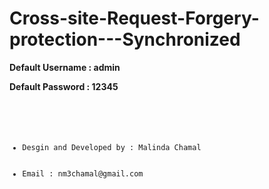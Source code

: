 # Cross-site-Request-Forgery-protection---Synchronized
<p> <b> Default Username : admin  </b>  </p>
<p> <b> Default Password : 12345  </b>  </p>

<code>
  <ul>
    <li>Desgin and Developed by : Malinda Chamal</li>
    <li>Email : nm3chamal@gmail.com </li>
  </ul>
</code>

